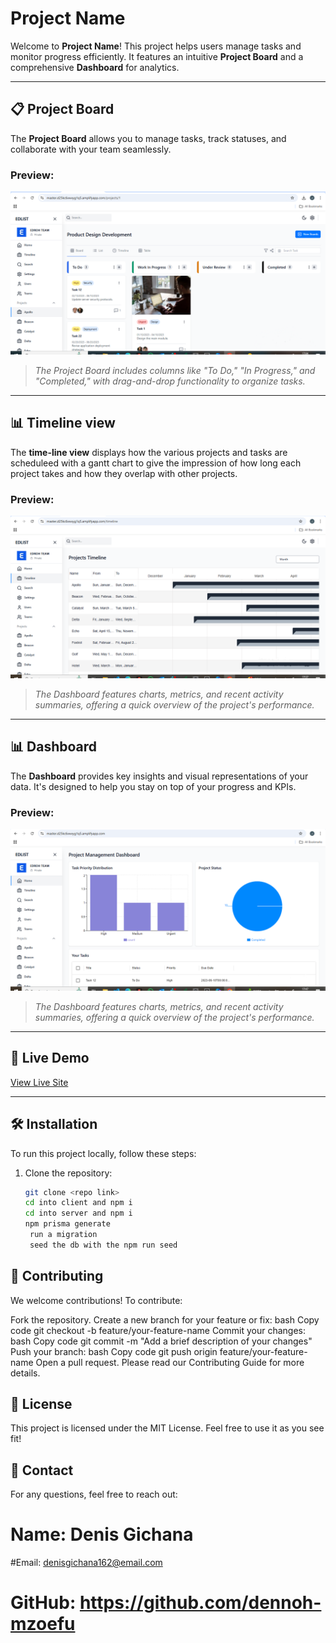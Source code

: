 # Project Name

Welcome to **Project Name**! This project helps users manage tasks and monitor progress efficiently. It features an intuitive **Project Board** and a comprehensive **Dashboard** for analytics.

---

## 📋 Project Board

The **Project Board** allows you to manage tasks, track statuses, and collaborate with your team seamlessly.

### Preview:

![Project Board](./client/public/screenshots/project-board.png)

> _The Project Board includes columns like "To Do," "In Progress," and "Completed," with drag-and-drop functionality to organize tasks._

---

## 📊 Timeline view

The **time-line view** displays how the various projects and tasks are scheduleed with a gantt chart to give the impression of how long each project takes and how they overlap with other projects.

### Preview:

![Dashboard](./client/public/screenshots/timeline.png)

> _The Dashboard features charts, metrics, and recent activity summaries, offering a quick overview of the project's performance._

---

## 📊 Dashboard

The **Dashboard** provides key insights and visual representations of your data. It's designed to help you stay on top of your progress and KPIs.

### Preview:

![Dashboard](./client/public/screenshots/dashboard.png)

> _The Dashboard features charts, metrics, and recent activity summaries, offering a quick overview of the project's performance._

---

## 🚀 Live Demo

[View Live Site](https://master.d25kc6xwxyg1q5.amplifyapp.com/)

---

## 🛠️ Installation

To run this project locally, follow these steps:

1. Clone the repository:
   ```bash
   git clone <repo link>
   cd into client and npm i
   cd into server and npm i
   npm prisma generate
    run a migration
    seed the db with the npm run seed
   ```

## 🤝 Contributing

We welcome contributions! To contribute:

Fork the repository.
Create a new branch for your feature or fix:
bash
Copy code
git checkout -b feature/your-feature-name
Commit your changes:
bash
Copy code
git commit -m "Add a brief description of your changes"
Push your branch:
bash
Copy code
git push origin feature/your-feature-name
Open a pull request.
Please read our Contributing Guide for more details.

## 📝 License

This project is licensed under the MIT License. Feel free to use it as you see fit!

## 💬 Contact

For any questions, feel free to reach out:

# Name: Denis Gichana

#Email: denisgichana162@email.com

# GitHub: https://github.com/dennoh-mzoefu
